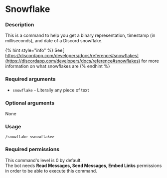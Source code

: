 # Snowflake

### **Description**

This is a command to help you get a binary representation, timestamp (in milliseconds), and date of a Discord snowflake.

{% hint style="info" %}
See[ https://discordapp.com/developers/docs/reference#snowflakes](https://discordapp.com/developers/docs/reference#snowflakes) for more information on what snowflakes are
{% endhint %}

### **Required arguments**

* `snowflake` - Literally any piece of text

### **Optional arguments**

None

### **Usage**

```
/snowflake <snowflake>
```

### **Required permissions**

This command's level is 0 by default.\
The bot needs **Read Messages, Send Messages, Embed Links** permissions in order to be able to execute this command.
